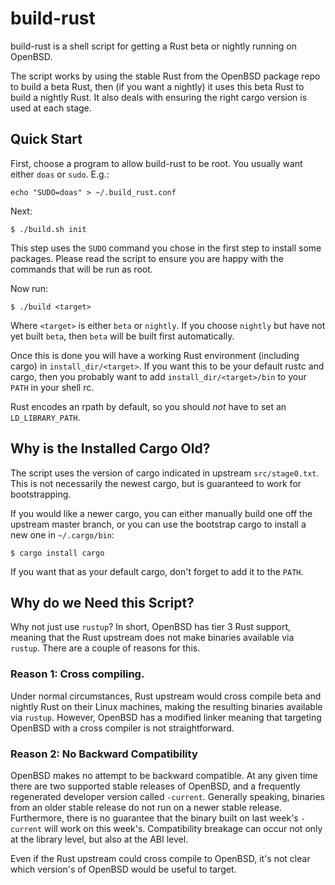 # build-rust

build-rust is a shell script for getting a Rust beta or nightly running on
OpenBSD.

The script works by using the stable Rust from the OpenBSD package repo to
build a beta Rust, then (if you want a nightly) it uses this beta Rust to build
a nightly Rust. It also deals with ensuring the right cargo version is used at
each stage.

## Quick Start

First, choose a program to allow build-rust to be root. You usually want either
`doas` or `sudo`. E.g.:

```
echo "SUDO=doas" > ~/.build_rust.conf
```

Next:

```
$ ./build.sh init
```

This step uses the `SUDO` command you chose in the first step to install some
packages. Please read the script to ensure you are happy with the commands that
will be run as root.

Now run:
```
$ ./build <target>
```

Where `<target>` is either `beta` or `nightly`. If you choose `nightly` but
have not yet built  `beta`, then `beta` will be built first automatically.

Once this is done you will have a working Rust environment (including cargo) in
`install_dir/<target>`. If you want this to be your default rustc and cargo,
then you probably want to add `install_dir/<target>/bin` to your `PATH` in your
shell rc.

Rust encodes an rpath by default, so you should *not* have to set an
`LD_LIBRARY_PATH`.

## Why is the Installed Cargo Old?

The script uses the version of cargo indicated in upstream `src/stage0.txt`.
This is not necessarily the newest cargo, but is guaranteed to work for
bootstrapping.

If you would like a newer cargo, you can either manually build one off the
upstream master branch, or you can use the bootstrap cargo to install a new one
in `~/.cargo/bin`:

```
$ cargo install cargo
```

If you want that as your default cargo, don't forget to add it to the `PATH`.

## Why do we Need this Script?

Why not just use `rustup`? In short, OpenBSD has tier 3 Rust support, meaning
that the Rust upstream does not make binaries available via `rustup`. There are
a couple of reasons for this.

### Reason 1: Cross compiling.

Under normal circumstances, Rust upstream would cross compile beta and nightly
Rust on their Linux machines, making the resulting binaries available via
`rustup`. However, OpenBSD has a modified linker meaning that targeting OpenBSD
with a cross compiler is not straightforward.

### Reason 2: No Backward Compatibility

OpenBSD makes no attempt to be backward compatible. At any given time there are
two supported stable releases of OpenBSD, and a frequently regenerated
developer version called `-current`. Generally speaking, binaries from an older
stable release do not run on a newer stable release. Furthermore, there is no
guarantee that the binary built on last week's `-current` will work on this
week's. Compatibility breakage can occur not only at the library level, but
also at the ABI level.

Even if the Rust upstream could cross compile to OpenBSD, it's not clear which
version's of OpenBSD would be useful to target.
